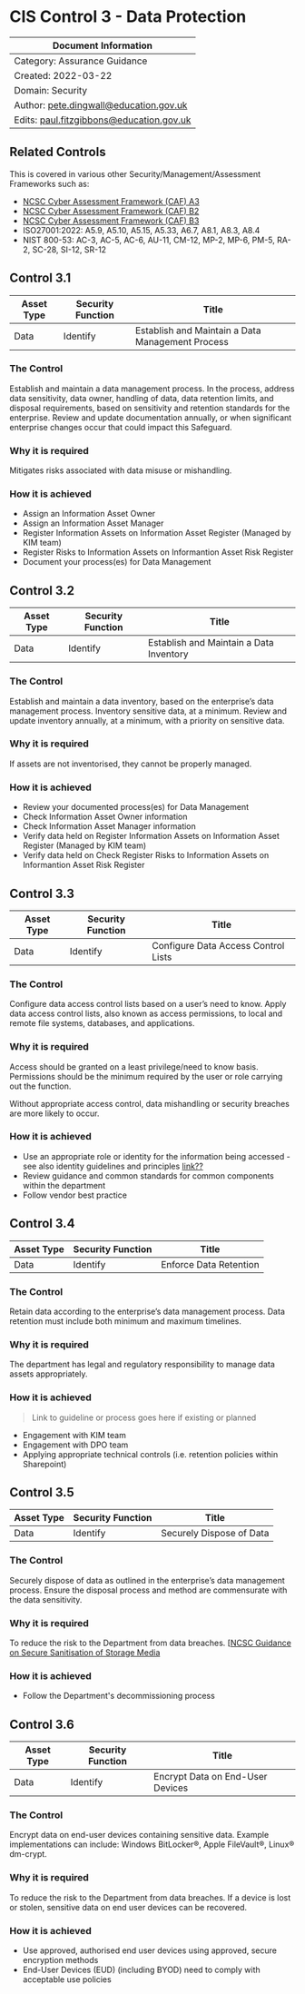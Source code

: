 # CIS Control 3 - Data Protection

| Document Information |
------------------------|
| Category: Assurance Guidance |
| Created: 2022-03-22 |
| Domain: Security |
| Author: pete.dingwall@education.gov.uk |
| Edits: paul.fitzgibbons@education.gov.uk |

## Related Controls 
This is covered in various other Security/Management/Assessment Frameworks such as:
* [NCSC Cyber Assessment Framework (CAF) A3](https://www.ncsc.gov.uk/collection/caf/caf-principles-and-guidance/a-3-asset-management)
* [NCSC Cyber Assessment Framework (CAF) B2](https://www.ncsc.gov.uk/collection/caf/caf-principles-and-guidance/b-2-identity-and-access-control)
* [NCSC Cyber Assessment Framework (CAF) B3](https://www.ncsc.gov.uk/collection/caf/caf-principles-and-guidance/b-3-data-security)
* ISO27001:2022: A5.9, A5.10, A5.15, A5.33, A6.7, A8.1, A8.3, A8.4
* NIST 800-53: AC-3, AC-5, AC-6, AU-11, CM-12, MP-2, MP-6, PM-5, RA-2, SC-28, SI-12, SR-12

## Control 3.1

| Asset Type | Security Function | Title| 
---| ---| ---|
|Data |Identify |Establish and Maintain a Data Management Process|

### The Control

Establish and maintain a data management process. In the process, address data sensitivity, data owner, handling of data, data retention limits, and disposal requirements, based on sensitivity and retention standards for the enterprise. Review and update documentation annually, or when significant enterprise changes occur that could impact this Safeguard.

### Why it is required

Mitigates risks associated with data misuse or mishandling.

### How it is achieved

* Assign an Information Asset Owner
* Assign an Information Asset Manager
* Register Information Assets on Information Asset Register (Managed by KIM team)
* Register Risks to Information Assets on Informantion Asset Risk Register
* Document your process(es) for Data Management

## Control 3.2

| Asset Type | Security Function | Title| 
---| ---| ---|
|Data |Identify |Establish and Maintain a Data Inventory|

### The Control

Establish and maintain a data inventory, based on the enterprise’s data management process. Inventory sensitive data, at a minimum. Review and update inventory annually, at a minimum, with a priority on sensitive data.

### Why it is required

If assets are not inventorised, they cannot be properly managed.

### How it is achieved

* Review your documented process(es) for Data Management
* Check Information Asset Owner information
* Check Information Asset Manager information
* Verify data held on Register Information Assets on Information Asset Register (Managed by KIM team)
* Verify data held on Check Register Risks to Information Assets on Informantion Asset Risk Register


## Control 3.3

| Asset Type | Security Function | Title| 
---| ---| ---|
|Data |Identify |Configure Data Access Control Lists|

### The Control

Configure data access control lists based on a user’s need to know. Apply data access control lists, also known as access permissions, to local and remote file systems, databases, and applications.

### Why it is required

Access should be granted on a least privilege/need to know basis.  Permissions should be the minimum required by the user or role carrying out the function.

Without appropriate access control, data mishandling or security breaches are more likely to occur.

### How it is achieved

* Use an appropriate role or identity for the information being accessed - see also identity guidelines and principles [link??](??)
* Review guidance and common standards for common components within the department
* Follow vendor best practice

## Control 3.4

| Asset Type | Security Function | Title| 
---| ---| ---|
|Data |Identify |Enforce Data Retention|

### The Control

Retain data according to the enterprise’s data management process. Data retention must include both minimum and maximum timelines.

### Why it is required

The department has legal and regulatory responsibility to manage data assets appropriately.

### How it is achieved

>Link to guideline or process goes here if existing or planned
* Engagement with KIM team
* Engagement with DPO team
* Applying appropriate technical controls (i.e. retention policies within Sharepoint)

## Control 3.5

| Asset Type | Security Function | Title| 
---| ---| ---|
|Data |Identify |Securely Dispose of Data|

### The Control

Securely dispose of data as outlined in the enterprise’s data management process. Ensure the disposal process and method are commensurate with the data sensitivity.

### Why it is required

To reduce the risk to the Department from data breaches.
[[NCSC Guidance on Secure Sanitisation of Storage Media](https://www.ncsc.gov.uk/guidance/secure-sanitisation-storage-media)

### How it is achieved

* Follow the Department's decommissioning process

## Control 3.6

| Asset Type | Security Function | Title| 
---| ---| ---|
|Data |Identify |Encrypt Data on End-User Devices|

### The Control

Encrypt data on end-user devices containing sensitive data. Example implementations can include: Windows BitLocker®, Apple FileVault®, Linux® dm-crypt.

### Why it is required

To reduce the risk to the Department from data breaches.  If a device is lost or stolen, sensitive data on end user devices can be recovered.

### How it is achieved

* Use approved, authorised end user devices using approved, secure encryption methods
* End-User Devices (EUD) (including BYOD) need to comply with acceptable use policies
